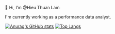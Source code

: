 👋 Hi, I’m @Hieu Thuan Lam

I'm currently working as a performance data analyst.

[![Anurag's GitHub stats](https://github-readme-stats.vercel.app/api?username=hieulam1312)](https://github.com/anuraghazra/github-readme-stats)
[![Top Langs](https://github-readme-stats.vercel.app/api/top-langs/?username=hieulam1312&layout=compact)](https://github.com/anuraghazra/github-readme-stats)
